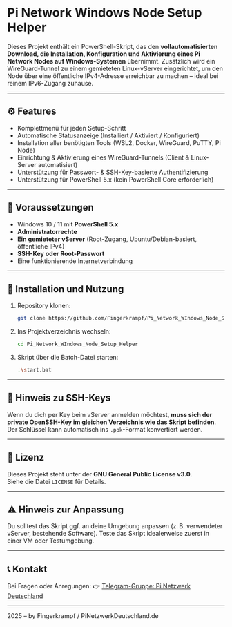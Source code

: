 # Pi Network Windows Node Setup Helper

Dieses Projekt enthält ein PowerShell-Skript, das den **vollautomatisierten Download, die Installation, Konfiguration und Aktivierung eines Pi Network Nodes auf Windows-Systemen** übernimmt. Zusätzlich wird ein WireGuard-Tunnel zu einem gemieteten Linux-vServer eingerichtet, um den Node über eine öffentliche IPv4-Adresse erreichbar zu machen – ideal bei reinem IPv6-Zugang zuhause.

---

## ⚙️ Features

- Komplettmenü für jeden Setup-Schritt
- Automatische Statusanzeige (Installiert / Aktiviert / Konfiguriert)
- Installation aller benötigten Tools (WSL2, Docker, WireGuard, PuTTY, Pi Node)
- Einrichtung & Aktivierung eines WireGuard-Tunnels (Client & Linux-Server automatisiert)
- Unterstützung für Passwort- & SSH-Key-basierte Authentifizierung
- Unterstützung für PowerShell 5.x (kein PowerShell Core erforderlich)

---

## 🧰 Voraussetzungen

- Windows 10 / 11 mit **PowerShell 5.x**
- **Administratorrechte**
- **Ein gemieteter vServer** (Root-Zugang, Ubuntu/Debian-basiert, öffentliche IPv4)
- **SSH-Key oder Root-Passwort**
- Eine funktionierende Internetverbindung

---

## 🚀 Installation und Nutzung

1. Repository klonen:
   ```bash
   git clone https://github.com/Fingerkrampf/Pi_Network_WIndows_Node_Setup_Helper.git
   ```

2. Ins Projektverzeichnis wechseln:
   ```bash
   cd Pi_Network_WIndows_Node_Setup_Helper
   ```

3. Skript über die Batch-Datei starten:
   ```bash
   .\start.bat
   ```

---

## 🔐 Hinweis zu SSH-Keys

Wenn du dich per Key beim vServer anmelden möchtest, **muss sich der private OpenSSH-Key im gleichen Verzeichnis wie das Skript befinden**. Der Schlüssel kann automatisch ins `.ppk`-Format konvertiert werden.

---

## 📝 Lizenz

Dieses Projekt steht unter der **GNU General Public License v3.0**.  
Siehe die Datei `LICENSE` für Details.

---

## ⚠️ Hinweis zur Anpassung

Du solltest das Skript ggf. an deine Umgebung anpassen (z. B. verwendeter vServer, bestehende Software). Teste das Skript idealerweise zuerst in einer VM oder Testumgebung.

---

## 📞 Kontakt

Bei Fragen oder Anregungen:
👉 [Telegram-Gruppe: Pi Netzwerk Deutschland](https://t.me/pinetzwerkdeutschland)

---

2025 – by Fingerkrampf / PiNetzwerkDeutschland.de
